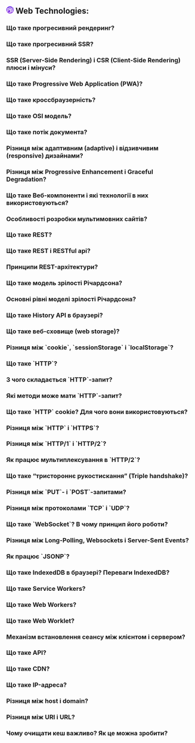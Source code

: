 <h2>
  <img src="../assets/WWW.png" width="20" height="20" />
  <span>Web Technologies:</span>
</h2>

<h3>Що таке прогресивний рендеринг?</h3>
<h3>Що таке прогресивний SSR?</h3>
<h3>SSR (Server-Side Rendering) і CSR (Client-Side Rendering) плюси і мінуси?</h3>
<h3>Що таке Progressive Web Application (PWA)?</h3>
<h3>Що таке кроссбраузерність?</h3>
<h3>Що таке OSI модель?</h3>
<h3>Що таке потік документа?</h3>
<h3>Різниця між адаптивним (adaptive) і відзивчивим (responsive) дизайнами?</h3>
<h3>Різниця між Progressive Enhancement і Graceful Degradation?</h3>
<h3>Що таке Веб-компоненти і які технології в них використовуються?</h3>
<h3>Особливості розробки мультимовних сайтів?</h3>
<h3>Що таке REST?</h3>
<h3>Що таке REST і RESTful api?</h3>
<h3>Принципи REST-архітектури?</h3>
<h3>Що таке модель зрілості Річардсона?</h3>
<h3>Основні рівні моделі зрілості Річардсона?</h3>
<h3>Що таке History API в браузері?</h3>
<h3>Що таке веб-сховище (web storage)?</h3>
<h3>Різниця між `cookie`, `sessionStorage` і `localStorage`?</h3>
<h3>Що таке `HTTP`?</h3>
<h3>З чого складається `HTTP`-запит?</h3>
<h3>Які методи може мати `HTTP`-запит?</h3>
<h3>Що таке `HTTP` cookie? Для чого вони використовуються?</h3>
<h3>Різниця між `HTTP` і `HTTPS`?</h3>
<h3>Різниця між `HTTP/1` і `HTTP/2`?</h3>
<h3>Як працює мультиплексування в `HTTP/2`?</h3>
<h3>Що таке “тристороннє рукостискання” (Triple handshake)?</h3>
<h3>Різниця між `PUT`- і `POST`-запитами?</h3>
<h3>Різниця між протоколами `TCP` і `UDP`?</h3>
<h3>Що таке `WebSocket`? В чому принцип його роботи?</h3>
<h3>Різниця між Long-Polling, Websockets і Server-Sent Events?</h3>
<h3>Як працює `JSONP`?</h3>
<h3>Що таке IndexedDB в браузері? Переваги IndexedDB?</h3>
<h3>Що таке Service Workers?</h3>
<h3>Що таке Web Workers?</h3>
<h3>Що таке Web Worklet?</h3>
<h3>Механізм встановлення сеансу між клієнтом і сервером?</h3>
<h3>Що таке API?</h3>
<h3>Що таке CDN?</h3>
<h3>Що таке IP-адреса?</h3>
<h3>Різниця між host і domain?</h3>
<h3>Різниця між URI і URL?</h3>
<h3>Чому очищати кеш важливо? Як це можна зробити?</h3>
